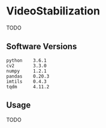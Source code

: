# VideoStabilization

TODO

## Software Versions
```
python    3.6.1
cv2       3.3.0
numpy     1.2.1
pandas    0.20.3
imtils    0.4.3
tqdm      4.11.2
```

## Usage

TODO
